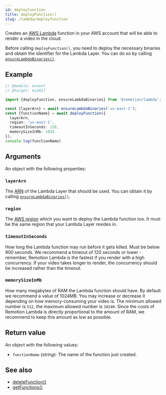 ```yaml
---
id: deployfunction
title: deployFunction()
slug: /lambda/deployfunction
---
```


Creates an [AWS Lambda](https://aws.amazon.com/lambda/) function in your AWS account that will be able to render a video in the cloud.

Before calling `deployFunction()`, you need to deploy the necessary binaries and obtain the identifier for the Lambda Layer. You can do so by calling [`ensureLambdaBinaries()`](/docs/lambda/ensurelambdabinaries).

## Example

```ts twoslash
// @module: esnext
// @target: es2017

import {deployFunction, ensureLambdaBinaries} from '@remotion/lambda';

const {layerArn} = await ensureLambdaBinaries('us-east-1');
const {functionName} = await deployFunction({
  layerArn,
  region: 'us-east-1',
  timeoutInSeconds: 120,
  memorySizeInMb: 1024
});
console.log(functionName)
```

## Arguments

An object with the following properties:

### `layerArn`

The [ARN](https://docs.aws.amazon.com/general/latest/gr/aws-arns-and-namespaces.html) of the Lambda Layer that should be used. You can obtain it by calling [`ensureLambdaBinaries()`](/docs/lambda/ensurelambdabinaries).

### `region`

The [AWS region](/docs/lambda/region-selection) which you want to deploy the Lambda function too. It must be the same region that your Lambda Layer resides in.

### `timeoutInSeconds`

How long the Lambda function may run before it gets killed. Must be below 900 seconds.
We recommend a timeout of 120 seconds or lower - remember, Remotion Lambda is the fastest if you render with a high concurrency. If your video takes longer to render, the concurrency should be increased rather than the timeout.

### `memorySizeInMb`

How many megabytes of RAM the Lambda function should have. By default we recommend a value of 1024MB. You may increase or decrease it depending on how memory-consuming your video is. The minimum allowed number is `512`, the maximum allowed number is `10240`. Since the costs of Remotion Lambda is directly proportional to the amount of RAM, we recommend to keep this amount as low as possible.

## Return value

An object with the following values:

- `functionName` (_string_): The name of the function just created.

## See also

- [deleteFunction()](/docs/lambda/deletefunction)
- [getFunctions()](/docs/lambda/getfunctions)
